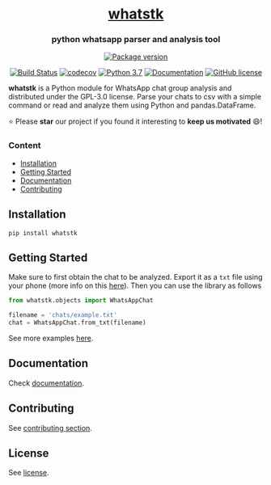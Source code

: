 <h1 align="center" style="border-bottom: none;"> <a href="http://lcsrg.me/whatstk">whatstk</a>
</h1>
<h3 align="center" style="border-bottom: none;">python whatsapp parser and analysis tool</h3>

<p align="center">
  <a href="#">
    <img alt="Package version" src="https://img.shields.io/badge/version-0.2.6-blue.svg?&color=25D366&logo=whatsapp">
  </a>
</p>
<!-- style=for-the-badge -->

<p align="center">
  <a href="https://travis-ci.org/lucasrodes/whatstk"><img alt="Build Status" src="https://travis-ci.com/lucasrodes/whatstk.svg?branch=develop"></a>
  <a href="https://codecov.io/gh/lucasrodes/whatstk"><img alt="codecov" src="https://codecov.io/gh/lucasrodes/whatstk/branch/master/graph/badge.svg"></a>
  <a href="https://www.python.org/downloads/release/python-3/"><img alt="Python 3.7" src="https://img.shields.io/badge/python-3.7|3.8-blue.svg?&logo=python&logoColor=yellow"></a>
  <a href="docs/index.md"><img alt="Documentation" src="https://img.shields.io/badge/documentation-royalblue.svg"></a>
  <a href="https://github.com/lucasrodes/whatstk/blob/master/LICENSE"><img alt="GitHub
license" src="https://img.shields.io/github/license/lucasrodes/whatstk.svg?"></a>
</p>


<!-- [![Downloads](https://pepy.tech/badge/whatstk)](https://pepy.tech/project/whatstk) -->
<!-- > [Get the Desktop App](https://lcsrg.me/whatstk-gui) -->

**whatstk** is a Python module for WhatsApp chat group analysis and distributed under the GPL-3.0 license. Parse your
chats to csv with a simple command or read and analyze them using Python and pandas.DataFrame. 

⭐ Please **star** our project if you found it interesting to **keep us motivated** 😄!

### Content
* [Installation](#installation)
* [Getting Started](#getting-started)
* [Documentation](docs/index.md)
* [Contributing](#contributing)


## Installation

```
pip install whatstk
```


## Getting Started
Make sure to first obtain the chat to be analyzed. Export it as a `txt` file using your phone (more info on this
[here](https://lcsrg.me/whatstk-gui/#faqs)). Then you can use the library as follows

```python
from whatstk.objects import WhatsAppChat

filename = 'chats/example.txt'
chat = WhatsAppChat.from_txt(filename)
```

See more examples [here](docs/api.md).

## Documentation
Check [documentation](docs/index.md).

## Contributing
See [contributing section](CONTRIBUTING.md).


## License
See [license](LICENSE).
